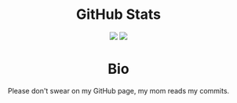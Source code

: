 <div align="center">
<h1>GitHub Stats</h1>
<img style="inline-block" src="https://github-readme-stats.vercel.app/api?username=dontna&show_icons=true&line_height=27&count_private=true&theme=tokyonight"> 
<img style="inline-block" src="https://github-readme-stats.vercel.app/api/top-langs/?username=dontna&theme=tokyonight&langs_count=3">
<h1>Bio</h1>
<p style="text-align: center">Please don't swear on my GitHub page, my mom reads my commits.
</div>
